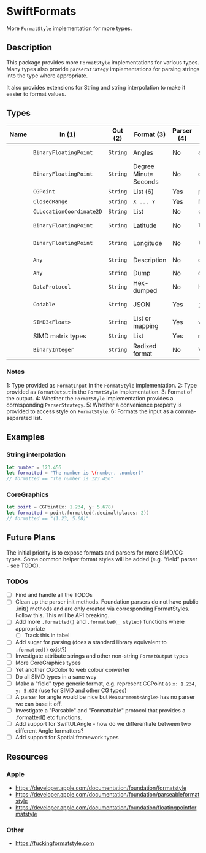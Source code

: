 # SwiftFormats

More `FormatStyle` implementation for more types.

## Description

This package provides more `FormatStyle` implementations for various types. Many types also provide `parserStrategy` implementations for parsing strings into the type where appropriate.

It also provides extensions for String and string interpolation to make it easier to format values.

## Types

<!-- TODO: Big table. Break it down. -->

| Name | In (1)                   | Out (2)  | Format (3)            | Parser (4) | Accessor (5)  | Notes                                |
|------|--------------------------|----------|-----------------------|------------|---------------|--------------------------------------|
|      | `BinaryFloatingPoint`    | `String` | Angles                | No         | `angle`       | Radians, degrees, etc                |
|      | `BinaryFloatingPoint`    | `String` | Degree Minute Seconds | No         | `dmsNotation` |                                      |
|      | `CGPoint`                | `String` | List (6)              | Yes        | `point`       |                                      |
|      | `ClosedRange`            | `String` | `X ... Y`             | Yes        | No            |                                      |
|      | `CLLocationCoordinate2D` | `String` | List                  | No         | `coordinates` |                                      |
|      | `BinaryFloatingPoint`    | `String` | Latitude              | No         | `latitude`    | Including hemisphere                 |
|      | `BinaryFloatingPoint`    | `String` | Longitude             | No         | `longitude`   | Including hemisphere                 |
|      | `Any`                    | `String` | Description           | No         | `describing`  | Uses `String(describing:)`           |
|      | `Any`                    | `String` | Dump                  | No         | `dumped`      | Uses `dump()`                        |
|      | `DataProtocol`           | `String` | Hex-dumped            | No         | `hexdumped`   |                                      |
|      | `Codable`                | `String` | JSON                  | Yes        | `json`        | Uses `JSONEncoder` and `JSONDecoder` |
|      | `SIMD3<Float>`           | `String` | List or mapping       | Yes        | `vector`      |                                      |
|      | SIMD matrix types        | `String` | List                  | Yes        | `matrix`      |                                      |
|      | `BinaryInteger`          | `String` | Radixed format        | No         | Various       | Binary, Octal, Hex representations   |

### Notes

1: Type provided as `FormatInput` in the `FormatStyle` implementation.
2: Type provided as `FormatOutput` in the `FormatStyle` implementation.
3: Format of the output.
4: Whether the `FormatStyle` implementation provides a corresponding `ParserStrategy`.
5: Whether a convenience property is provided to access style on `FormatStyle`.
6: Formats the input as a comma-separated list.

## Examples

### String interpolation

```swift
let number = 123.456
let formatted = "The number is \(number, .number)"
// formatted == "The number is 123.456"
```

### CoreGraphics

```swift
let point = CGPoint(x: 1.234, y: 5.678)
let formatted = point.formatted(.decimal(places: 2))
// formatted == "(1.23, 5.68)"
```

## Future Plans

The initial priority is to expose formats and parsers for more SIMD/CG types. Some common helper format styles will be added (e.g. "field" parser - see TODO).

### TODOs

- [ ] Find and handle all the TODOs
- [ ] Clean up the parser init methods. Foundation parsers do not have public .init() methods and are only created via corresponding FormatStyles. Follow this. This will be API breaking.
- [ ] Add more `.formatted()` and `.formatted(_ style:)` functions where appropriate
    - [ ] Track this in tabel
- [ ] Add sugar for parsing (does a standard library equivalent to `.formatted()` exist?)
- [ ] Investigate attribute strings and other non-string `FormatOutput` types
- [ ] More CoreGraphics types
- [ ] Yet another CGColor to web colour converter
- [ ] Do all SIMD types in a sane way
- [ ] Make a "field" type generic format, e.g. represent CGPoint as `x: 1.234, y: 5.678` (use for SIMD and other CG types)
- [ ] A parser for angle would be nice but `Measurement<Angle>` has no parser we can base it off.
- [ ] Investigate a "Parsable" and "Formattable" protocol that provides a .formatted() etc functions.
- [ ] Add support for SwiftUI.Angle - how do we differentiate between two different Angle formatters?
- [ ] Add support for Spatial.framework types

## Resources

### Apple

- <https://developer.apple.com/documentation/foundation/formatstyle>
- <https://developer.apple.com/documentation/foundation/parseableformatstyle>
- <https://developer.apple.com/documentation/foundation/floatingpointformatstyle>

### Other

- <https://fuckingformatstyle.com>
